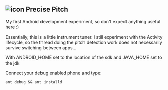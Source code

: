 ![icon] Precise Pitch
---------------------

My first Android development experiment, so don't 
expect anything useful here :)

Essentially, this is a little instrument tuner.
I still experiment with the Activity lifecycle, so the thread
doing the pitch detection work does not necessarily survive
switching between apps...

With ANDROID_HOME set to the location of the sdk and
JAVA_HOME set to the jdk

Connect your debug enabled phone and type:

    ant debug && ant installd


[icon]: https://github.com/hzeller/precise-pitch/raw/master/res/drawable-hdpi/ic_launcher_pp.png
